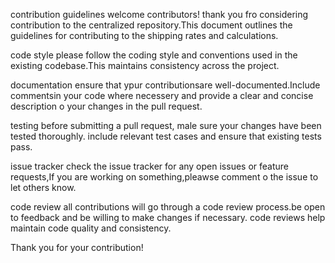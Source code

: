 contribution guidelines
welcome contributors!
thank you fro considering contribution to the centralized repository.This document outlines the guidelines for contributing to the shipping rates and calculations.

code style
please follow the coding style and conventions used in the existing codebase.This maintains consistency across the project.

documentation
ensure that ypur contributionsare well-documented.Include commentsin your code where necessery and provide a clear and concise description o your changes in the pull request.

testing
before submitting a pull request, male sure your changes have been tested thoroughly. include relevant test cases and ensure that existing tests pass.

issue tracker
check the issue tracker for any open issues or feature requests,If you are working on something,pleawse comment o the issue to let others know.

code review
all contributions will go through a code review process.be open to feedback and be willing to make changes if necessary. code reviews help maintain code quality and consistency.

 Thank you for your contribution!

